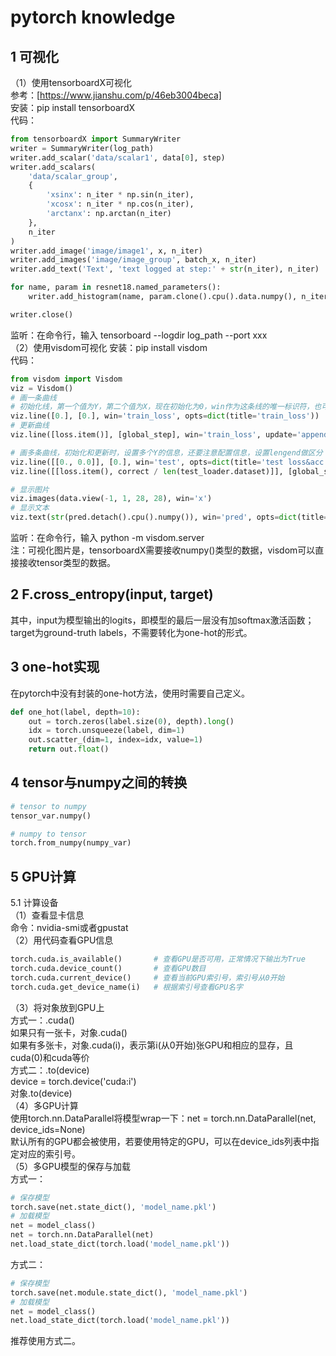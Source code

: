 # pytorch knowledge
## 1 可视化
（1）使用tensorboardX可视化   
参考：[https://www.jianshu.com/p/46eb3004beca]  
安装：pip install tensorboardX  
代码：  
```python
from tensorboardX import SummaryWriter
writer = SummaryWriter(log_path)
writer.add_scalar('data/scalar1', data[0], step)
writer.add_scalars(
    'data/scalar_group', 
    {
        'xsinx': n_iter * np.sin(n_iter),
        'xcosx': n_iter * np.cos(n_iter),
        'arctanx': np.arctan(n_iter)
    },
    n_iter
)
writer.add_image('image/image1', x, n_iter)
writer.add_images('image/image_group', batch_x, n_iter)
writer.add_text('Text', 'text logged at step:' + str(n_iter), n_iter)

for name, param in resnet18.named_parameters():
    writer.add_histogram(name, param.clone().cpu().data.numpy(), n_iter)

writer.close()
```
监听：在命令行，输入 tensorboard --logdir log_path --port xxx  
（2）使用visdom可视化
安装：pip install visdom  
代码：  
```python
from visdom import Visdom
viz = Visdom()
# 画一条曲线
# 初始化线，第一个值为Y，第二个值为X，现在初始化为0，win作为这条线的唯一标识符，也可以设置envs来管理win，opts是额外的配置信息
viz.line([0.], [0.], win='train_loss', opts=dict(title='train_loss'))
# 更新曲线
viz.line([loss.item()], [global_step], win='train_loss', update='append')

# 画多条曲线，初始化和更新时，设置多个Y的信息，还要注意配置信息，设置lengend做区分
viz.line([[0., 0.0]], [0.], win='test', opts=dict(title='test loss&acc.', legend=['loss', 'acc.']))
viz.line([[loss.item(), correct / len(test_loader.dataset)]], [global_step], win='test', update='append')

# 显示图片
viz.images(data.view(-1, 1, 28, 28), win='x')
# 显示文本
viz.text(str(pred.detach().cpu().numpy()), win='pred', opts=dict(title='pred'))
```
监听：在命令行，输入 python -m visdom.server  
注：可视化图片是，tensorboardX需要接收numpy()类型的数据，visdom可以直接接收tensor类型的数据。
## 2 F.cross_entropy(input, target)  
其中，input为模型输出的logits，即模型的最后一层没有加softmax激活函数；  
target为ground-truth labels，不需要转化为one-hot的形式。  
## 3 one-hot实现  
在pytorch中没有封装的one-hot方法，使用时需要自己定义。   
```python
def one_hot(label, depth=10):
    out = torch.zeros(label.size(0), depth).long()
    idx = torch.unsqueeze(label, dim=1)
    out.scatter_(dim=1, index=idx, value=1)
    return out.float()
```
## 4 tensor与numpy之间的转换
```python
# tensor to numpy
tensor_var.numpy()

# numpy to tensor
torch.from_numpy(numpy_var)
```
## 5 GPU计算
5.1 计算设备  
（1）查看显卡信息  
命令：nvidia-smi或者gpustat  
（2）用代码查看GPU信息  
```python
torch.cuda.is_available()       # 查看GPU是否可用，正常情况下输出为True
torch.cuda.device_count()       # 查看GPU数目
torch.cuda.current_device()     # 查看当前GPU索引号，索引号从0开始
torch.cuda.get_device_name(i)   # 根据索引号查看GPU名字
```
（3）将对象放到GPU上  
方式一：.cuda()  
如果只有一张卡，对象.cuda()  
如果有多张卡，对象.cuda(i)，表示第i(从0开始)张GPU和相应的显存，且cuda(0)和cuda等价  
方式二：.to(device)  
device = torch.device('cuda:i')  
对象.to(device)  
（4）多GPU计算  
使用torch.nn.DataParallel将模型wrap一下：net = torch.nn.DataParallel(net, device_ids=None)  
默认所有的GPU都会被使用，若要使用特定的GPU，可以在device_ids列表中指定对应的索引号。  
（5）多GPU模型的保存与加载  
方式一：  
```python
# 保存模型
torch.save(net.state_dict(), 'model_name.pkl')
# 加载模型
net = model_class()
net = torch.nn.DataParallel(net)
net.load_state_dict(torch.load('model_name.pkl'))
```
方式二：  
```python
# 保存模型
torch.save(net.module.state_dict(), 'model_name.pkl')
# 加载模型
net = model_class()
net.load_state_dict(torch.load('model_name.pkl'))
```
推荐使用方式二。  


